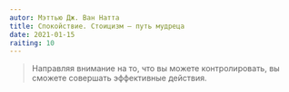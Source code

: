```yaml
---
autor: Мэттью Дж. Ван Натта
title: Спокойствие. Стоицизм – путь мудреца
date: 2021-01-15
raiting: 10
---
```

> Направляя внимание на то, что вы можете контролировать, вы сможете совершать эффективные действия.